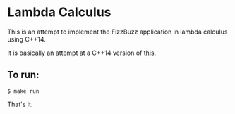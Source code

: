 Lambda Calculus
===============

This is an attempt to implement the FizzBuzz application in lambda calculus using C++14.

It is basically an attempt at a C++14 version of [this](http://codon.com/programming-with-nothing).

To run:
-------

    $ make run

That's it.
